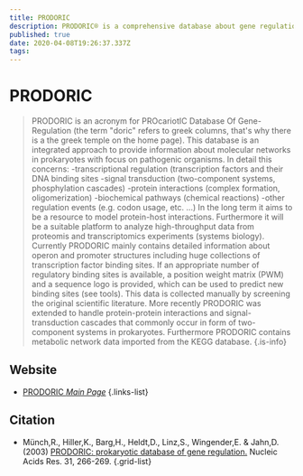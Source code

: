 ```yaml
---
title: PRODORIC
description: PRODORIC® is a comprehensive database about gene regulation and gene expression in prokaryotes.
published: true
date: 2020-04-08T19:26:37.337Z
tags: 
---
```


# PRODORIC

>	PRODORIC is an acronym for PROcariotIC Database Of Gene-Regulation (the term "doric" refers to greek columns, that's why there is a the greek temple on the home page). This database is an integrated approach to provide information about molecular networks in prokaryotes with focus on pathogenic organisms. In detail this concerns:
&NewLine;
-transcriptional regulation (transcription factors and their DNA binding sites 
-signal transduction (two-component systems, phosphylation cascades)
-protein interactions (complex formation, oligomerization)
-biochemical pathways (chemical reactions)
-other regulation events (e.g. codon usage, etc. ...)
&NewLine;
In the long term it aims to be a resource to model protein-host interactions. Furthermore it will be a suitable platform to analyze high-throughput data from proteomis and transcriptomics experiments (systems biology).
Currently PRODORIC mainly contains detailed information about operon and promoter structures including huge collections of transcription factor binding sites. If an appropriate number of regulatory binding sites is available, a position weight matrix (PWM) and a sequence logo is provided, which can be used to predict new binding sites (see tools). This data is collected manually by screening the original scientific literature.
&NewLine;
More recently PRODORIC was extended to handle protein-protein interactions and signal-transduction cascades that commonly occur in form of two-component systems in prokaryotes. Furthermore PRODORIC contains metabolic network data imported from the KEGG database.
{.is-info}

## Website

- [PRODORIC *Main Page*](http://www.prodoric.de/)
{.links-list}

## Citation

- Münch,R., Hiller,K., Barg,H., Heldt,D., Linz,S., Wingender,E. & Jahn,D. (2003) [PRODORIC: prokaryotic database of gene regulation.](https://www.ncbi.nlm.nih.gov/pubmed/12519998?dopt=Abstract) Nucleic Acids Res. 31, 266-269.
{.grid-list}